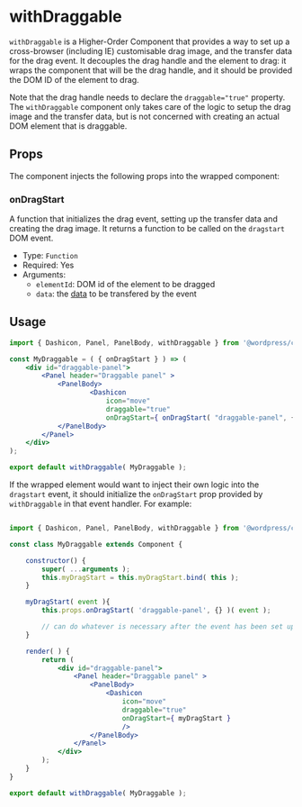 # withDraggable

`withDraggable` is a Higher-Order Component that provides a way to set up a cross-browser (including IE) customisable drag image, and the transfer data for the drag event. It decouples the drag handle and the element to drag: it wraps the component that will be the drag handle, and it should be provided the DOM ID of the element to drag.

Note that the drag handle needs to declare the `draggable="true"` property. The `withDraggable` component only takes care of the logic to setup the drag image and the transfer data, but is not concerned with creating an actual DOM element that is draggable.

## Props

The component injects the following props into the wrapped component:

### onDragStart

A function that initializes the drag event, setting up the transfer data and creating the drag image. It returns a function to be called on the `dragstart` DOM event.

- Type: `Function`
- Required: Yes
- Arguments:
	- `elementId`: DOM id of the element to be dragged
	- `data`: the [data](https://developer.mozilla.org/en-US/docs/Web/API/DragEvent/dataTransfer) to be transfered by the event

## Usage

```jsx
import { Dashicon, Panel, PanelBody, withDraggable } from '@wordpress/components';

const MyDraggable = ( { onDragStart } ) => (
	<div id="draggable-panel">
		<Panel header="Draggable panel" >
			<PanelBody>
					<Dashicon
						icon="move"
						draggable="true"
						onDragStart={ onDragStart( "draggable-panel", {} ) } />
			</PanelBody>
		</Panel>
	</div>
);

export default withDraggable( MyDraggable );
```

If the wrapped element would want to inject their own logic into the `dragstart` event, it should initialize the `onDragStart` prop provided by `withDraggable` in that event handler. For example:

```jsx

import { Dashicon, Panel, PanelBody, withDraggable } from '@wordpress/components';

const class MyDraggable extends Component {

	constructor() {
		super( ...arguments );
		this.myDragStart = this.myDragStart.bind( this );
	}

	myDragStart( event ){
		this.props.onDragStart( 'draggable-panel', {} )( event );

		// can do whatever is necessary after the event has been set up
	}

	render( ) {
		return (
			<div id="draggable-panel">
				<Panel header="Draggable panel" >
					<PanelBody>
						<Dashicon
							icon="move"
							draggable="true"
							onDragStart={ myDragStart }
							/>
					</PanelBody>
				</Panel>
			</div>
		);
	}
}

export default withDraggable( MyDraggable );
```